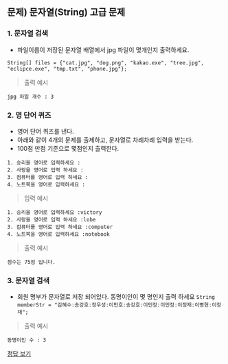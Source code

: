 ## 문제) 문자열(String) 고급 문제


### 1. 문자열 검색
* 파일이름이 저장된 문자열 배열에서 jpg 파일이 몇개인지 출력하세요. 
 
```
String[] files = {"cat.jpg", "dog.png", "kakao.exe", "tree.jpg", "eclipce.exe", "tmp.txt", "phone.jpg"};
```

> 출력 예시

```
jpg 파일 개수 : 3
```

### 2. 영 단어 퀴즈
* 영어 단어 퀴즈를 낸다.
* 아래와 같이 4개의 문제를 출제하고, 문자열로 차례차례 입력을 받는다. 
*  100점 만점 기준으로 몇점인지 출력한다.

```
1. 승리을 영어로 입력하세요 :
2. 사랑을 영어로 입력 하세요 :
3. 컴퓨터를 영어로 입력 하세요 :
4. 노트북을 영어로 입력하세요 :
```

> 입력 예시

```
1. 승리을 영어로 입력하세요 :victory
2. 사랑을 영어로 입력 하세요 :lobe
3. 컴퓨터를 영어로 입력 하세요 :computer
4. 노트북을 영어로 입력하세요 :notebook
```

> 출력 예시

```
점수는 75점 입니다.
```

### 3. 문자열 검색
* 회원 명부가 문자열로 저장 되어있다. 동명이인이 몇 명인지 출력 하세요 
`String memberStr = "김혜수:송강호:정우성:이민호:송강호:이민정:이민정:이정재:이병헌:이정재";`

> 출력 예시

```
동명이인 수 : 3
```

        
[정답 보기](Quiz04.java)
